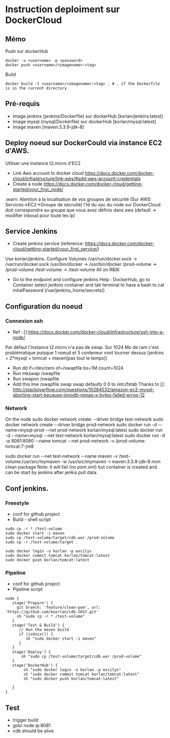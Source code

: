 # Instruction deploiment sur DockerCloud

## Mémo

Push sur dockerHub
```
docker -u <username> -p <password>
docker push <username>/<imagename>:<tag>
```

Build
```
docker build -t <username>/<imagename>:<tag> . # . if the Dockerfile is in the current directory
```

## Pré-requis

* Image jenkins (jenkins/Dockerfile) sur dockerHub [korlan/jenkins:latest]
* Image mysql (mysql/Dockerfile) sur dockerHub [korlan/mysql:latest]
* Image maven [maven:3.3.9-jdk-8]

## Deploy noeud sur DockerCould via instance EC2 d'AWS.

Utiliser une Instance t2.micro d'EC2
* Link Aws account to docker cloud https://docs.docker.com/docker-cloud/infrastructure/link-aws/#add-aws-account-credentials
* Create a node https://docs.docker.com/docker-cloud/getting-started/your_first_node/

:warn: Atention à la localisation de vos groupes de sécurité (Sur AWS: Services->EC2->Groupe de sécruité) l'Id du vpc du node sur DockerCloud doit correspondre au groupe que vous avez définis dans aws (default -> modifier inboud pour toute les ip)

## Service Jenkins
* Create jenkins service (reference: https://docs.docker.com/docker-cloud/getting-started/your_first_service/)

Use korlan/jenkins.
Configure Volumes
/var/run/docker.sock -> /var/run/docker.sock
/usr/bin/docker -> /usr/bin/docker
/prod-volume -> /prod-volume
/test-volume -> /test-volume
All on R&W.

* Go to the endpoint and configure jenkins
Help : DockerHub, go to Container select jenkins container and tab terminal to have a bash to cat initalPassword (/var/jenkins_home/secrets/)

## Configuration du noeud

### Connexion ssh
 *  Ref : []:https://docs.docker.com/docker-cloud/infrastructure/ssh-into-a-node/

Par défaut l'instance t2.micro n'a pas de swap. Sur 1024 Mo de ram c'est problématique puisque 1 noeud et 5 conteneur vont tourner dessus (jenkins + 2*mysql + tomcat + maven[pas tout le temps])

* Run dd if=/dev/zero of=/swapfile bs=1M count=1024
* Run mkswap /swapfile
* Run swapon /swapfile
* Add this line /swapfile swap swap defaults 0 0 to /etc/fstab
 Thanks to []: http://stackoverflow.com/questions/10284532/amazon-ec2-mysql-aborting-start-because-innodb-mmap-x-bytes-failed-errno-12

### Network
On the node
sudo docker network create --driver bridge test-network
sudo docker network create --driver bridge prod-network
sudo docker run -d --name=mysql-prod --net prod-network korlan/mysql:latest
sudo docker run -d --name=mysql --net test-network korlan/mysql:latest
sudo docker run -d -p 8081:8080 --name tomcat --net prod-network -v /prod-volume:  tomcat:7-jre8

sudo docker run --net test-network --name maven -v /test-volume:/usr/src/mymaven -w /usr/src/mymaven -i maven:3.3.9-jdk-8 mvn clean package
Note: it will fail (no pom.xml) but container is created and can be start by jenkins after jenkis pull data.

## Conf jenkins.

### Freestyle
* conf for github project
* Build - shell script

```
sudo cp -r * /test-volume
sudo docker start -i maven
sudo cp /test-volume/target/cdb.war /prod-volume
sudo cp -r /test-volume/target .

sudo docker login -u korlan -p excilys
sudo docker commit tomcat korlan/tomcat:latest
sudo docker push korlan/tomcat:latest
```


### Pipeline
* conf for github project
* Pipeline script
```
node {
   stage('Prepare') {
     git branch: 'feature/clean-pom', url: 'https://github.com/koorlan/cdb-2017.git'
     sh "sudo cp -r * /test-volume"
   }
   stage('Test & Build') {
      // Run the maven build
      if (isUnix()) {
         sh "sudo docker start -i maven"
      }
   }
   stage('Deploy') {
       sh "sudo cp /test-volume/target/cdb.war /prod-volume"
   }
   stage('DockerHub') {
        sh "sudo docker login -u korlan -p excilys"
        sh "sudo docker commit tomcat korlan/tomcat:latest"
        sh "sudo docker push korlan/tomcat:latest"

   }
}
```

## Test
* trigger build
* goto node ip:8081
* cdb should be alive
